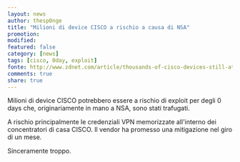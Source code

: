 ```yaml
---
layout: news
author: thesp0nge
title: "Milioni di device CISCO a rischio a causa di NSA"
promotion: 
modified: 
featured: false
category: [news]
tags: [cisco, 0day, exploit]
fonte: http://www.zdnet.com/article/thousands-of-cisco-devices-still-at-risk-of-unpatched-nsa-zero-day/
comments: true
share: true
---
```


Milioni di device CISCO potrebbero essere a rischio di exploit per degli 0 days che, originariamente in mano a NSA, sono stati trafugati.

A rischio principalmente le credenziali VPN memorizzate all'interno dei concentratori di casa CISCO.
Il vendor ha promesso una mitigazione nel giro di un mese.

Sinceramente troppo.

